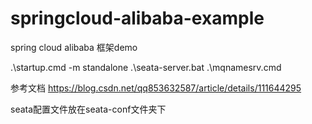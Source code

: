 # springcloud-alibaba-example
spring cloud alibaba 框架demo

.\startup.cmd -m standalone
.\seata-server.bat 
.\mqnamesrv.cmd



参考文档
https://blog.csdn.net/qq853632587/article/details/111644295

seata配置文件放在seata-conf文件夹下
